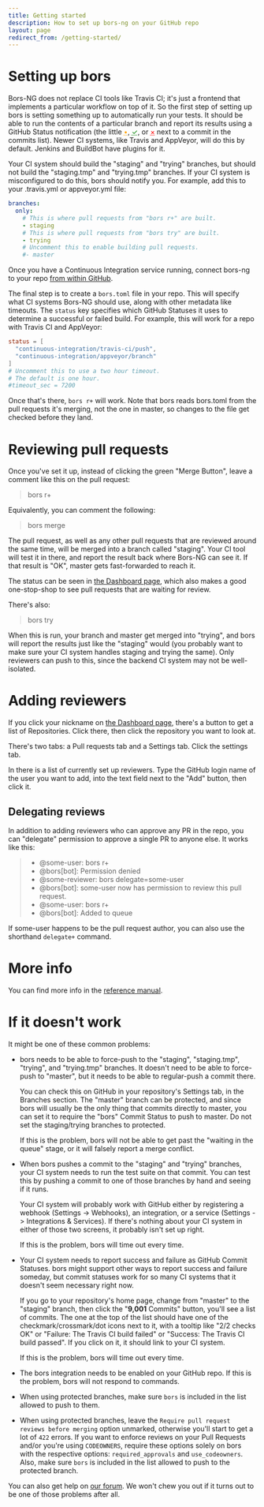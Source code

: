 ```yaml
---
title: Getting started
description: How to set up bors-ng on your GitHub repo
layout: page
redirect_from: /getting-started/
---
```


# Setting up bors

Bors-NG does not replace CI tools like Travis CI;
it's just a frontend that implements a particular workflow on top of it.
So the first step of setting up bors is setting something up to automatically run your tests.
It should be able to run the contents of a particular branch
and report its results using a GitHub Status notification
(the little <abbr style="color:orange" title="The build is in progress">&bull;</abbr>, <abbr style="color:green" title="Build succeeded">&#10003;</abbr>, or <abbr style="color:red" title="Build failed">&times;</abbr> next to a commit in the commits list). Newer CI systems, like Travis and AppVeyor, will do this by default. Jenkins and BuildBot have plugins for it.

Your CI system should build the "staging" and "trying" branches, but should not build the "staging.tmp" and "trying.tmp" branches.
If your CI system is misconfigured to do this, bors should notify you. For example, add this to your .travis.yml or appveyor.yml file:

```yaml
branches:
  only:
    # This is where pull requests from "bors r+" are built.
    - staging
    # This is where pull requests from "bors try" are built.
    - trying
    # Uncomment this to enable building pull requests.
    #- master
```

Once you have a Continuous Integration service running,
connect bors-ng to your repo <a href="https://github.com/apps/bors">from within GitHub</a>.

The final step is to create a `bors.toml` file in your repo.
This will specify what CI systems Bors-NG should use,
along with other metadata like timeouts.
The `status` key specifies which GitHub Statuses it uses to determine a successful or failed build.
For example, this will work for a repo with Travis CI and AppVeyor:

```toml
status = [
  "continuous-integration/travis-ci/push",
  "continuous-integration/appveyor/branch"
]
# Uncomment this to use a two hour timeout.
# The default is one hour.
#timeout_sec = 7200
```

Once that's there, `bors r+` will work.
Note that bors reads bors.toml from the pull requests it's merging,
not the one in master,
so changes to the file get checked before they land.

# Reviewing pull requests

Once you've set it up, instead of clicking the green "Merge Button",
leave a comment like this on the pull request:

> bors r+

Equivalently, you can comment the following:

> bors merge

The pull request,
as well as any other pull requests that are reviewed around the same time,
will be merged into a branch called "staging".
Your CI tool will test it in there,
and report the result back where Bors-NG can see it.
If that result is "OK", master gets fast-forwarded to reach it.

The status can be seen in [the Dashboard page],
which also makes a good one-stop-shop to see pull requests that are waiting for review.

There's also:

> bors try

When this is run, your branch and master get merged into "trying",
and bors will report the results just like the "staging" would
(you probably want to make sure your CI system handles staging and trying the same).
Only reviewers can push to this, since the backend CI system may not be well-isolated.

# Adding reviewers

If you click your nickname on [the Dashboard page],
there's a button to get a list of Repositories.
Click there, then click the repository you want to look at.

There's two tabs: a Pull requests tab and a Settings tab.
Click the settings tab.

In there is a list of currently set up reviewers.
Type the GitHub login name of the user you want to add,
into the text field next to the "Add" button, then click it.

[the Dashboard page]: https://app.bors.tech/

## Delegating reviews

In addition to adding reviewers who can approve any PR in the repo,
you can "delegate" permission to approve a single PR to anyone else.
It works like this:

> * @some-user: bors r+
> * @bors[bot]: Permission denied
> * @some-reviewer: bors delegate=some-user
> * @bors[bot]: some-user now has permission to review this pull request.
> * @some-user: bors r+
> * @bors[bot]: Added to queue

If some-user happens to be the pull request author, you can also use the shorthand `delegate+` command.

# More info

You can find more info in the [reference manual].

[reference manual]: //bors.tech/documentation/reference/

# If it doesn't work

It might be one of these common problems:

  * bors needs to be able to force-push to the "staging", "staging.tmp", "trying", and "trying.tmp" branches.
    It doesn't need to be able to force-push to "master",
    but it needs to be able to regular-push a commit there.

    You can check this on GitHub in your repository's Settings tab, in the Branches section.
    The "master" branch can be protected,
    and since bors will usually be the only thing that commits directly to master,
    you can set it to require the "bors" Commit Status to push to master.
    Do not set the staging/trying branches to protected.

    If this is the problem, bors will not be able to get past the "waiting in the queue" stage,
    or it will falsely report a merge conflict.

  * When bors pushes a commit to the "staging" and "trying" branches,
    your CI system needs to run the test suite on that commit.
    You can test this by pushing a commit to one of those branches by hand and seeing if it runs.

    Your CI system will probably work with GitHub either by registering a webhook (Settings -> Webhooks), an integration, or a service (Settings -> Integrations & Services).
    If there's nothing about your CI system in either of those two screens, it probably isn't set up right.

    If this is the problem, bors will time out every time.

  * Your CI system needs to report success and failure as GitHub Commit Statuses.
    bors might support other ways to report success and failure someday,
    but commit statuses work for so many CI systems that it doesn't seem necessary right now.

    If you go to your repository's home page, change from "master" to the "staging" branch,
    then click the "**9,001** Commits" button, you'll see a list of commits.
    The one at the top of the list should have one of the checkmark/crossmark/dot icons next to it,
    with a tooltip like "2/2 checks OK" or "Failure: The Travis CI build failed" or "Success: The Travis CI build passed".
    If you click on it, it should link to your CI system.

    If this is the problem, bors will time out every time.

  * The bors integration needs to be enabled on your GitHub repo.
    If this is the problem, bors will not respond to commands.

  * When using protected branches, make sure `bors` is included in the list allowed to push to them.

  * When using protected branches, leave the `Require pull request reviews before merging` option unmarked, otherwise you'll start to get a lot of `422` errors. If you want to enforce reviews on your Pull Requests and/or you're using `CODEOWNERS`, require these options solely on bors with the respective options: `required_approvals` and `use_codeowners`. Also, make sure `bors` is included in the list allowed to push to the protected branch.

You can also get help on [our forum](https://forum.bors.tech). We won't chew you out if it turns out to be one of those problems after all.
